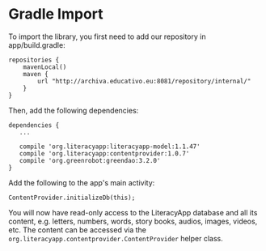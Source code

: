 # Gradle Import

To import the library, you first need to add our repository in app/build.gradle:

```
repositories {
    mavenLocal()
    maven {
        url "http://archiva.educativo.eu:8081/repository/internal/"
    }
}
```

Then, add the following dependencies:

```
dependencies {
   ...

   compile 'org.literacyapp:literacyapp-model:1.1.47'
   compile 'org.literacyapp:contentprovider:1.0.7'
   compile 'org.greenrobot:greendao:3.2.0'
}
```

Add the following to the app's main activity:

```
ContentProvider.initializeDb(this);
```

You will now have read-only access to the LiteracyApp database and all its content, e.g. letters, numbers, words, story books, audios, images, videos, etc. The content can be accessed via the `org.literacyapp.contentprovider.ContentProvider` helper class.
